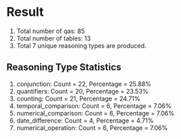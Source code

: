 # Result<br/>
1. Total number of qas: 85<br/>
2. Total number of tables: 13<br/>
3. Total 7 unique reasoning types are produced.<br/>
## **Reasoning Type Statistics**<br/>
1. conjunction: Count = 22, Percentage = 25.88%<br/>
2. quantifiers: Count = 20, Percentage = 23.53%<br/>
3. counting: Count = 21, Percentage = 24.71%<br/>
4. temporal_comparison: Count = 6, Percentage = 7.06%<br/>
5. numerical_comparison: Count = 6, Percentage = 7.06%<br/>
6. date_difference: Count = 4, Percentage = 4.71%<br/>
7. numerical_operation: Count = 6, Percentage = 7.06%<br/>
